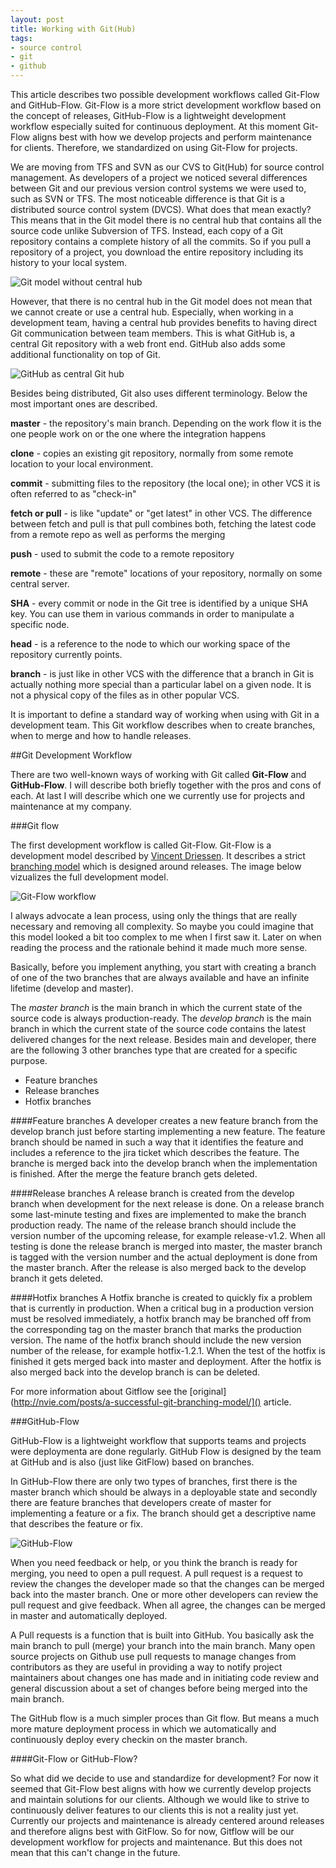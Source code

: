 ```yaml
---
layout: post
title: Working with Git(Hub)
tags:
- source control
- git
- github
---
```


This article describes two possible development workflows called Git-Flow and GitHub-Flow. Git-Flow is a more strict development workflow based on the concept of releases, GitHub-Flow is a lightweight development workflow especially suited for continuous deployment. At this moment Git-Flow aligns best with how we develop projects and perform maintenance for clients. Therefore,  we standardized on using Git-Flow for projects.

We are moving from TFS and SVN as our CVS to Git(Hub) for source control management. As developers of a project we noticed several differences between Git and our previous version control systems we were used to, such as SVN or TFS. The most noticeable difference is that Git is a distributed source control system (DVCS). What does that mean exactly? This means that in the Git model there is no central hub that contains all the source code unlike Subversion of TFS. Instead, each copy of a Git repository contains a complete history of all the commits. So if you pull a repository of a project, you download the entire repository including its history to your local system. 

![Git model without central hub](../../../img/Git-Model-Simple.png)

However, that there is no central hub in the Git model does not mean that we cannot create or use a central hub. Especially, when working in a development team, having a central hub provides benefits to having direct Git communication between team members. This is what GitHub is, a central Git repository with a web front end. GitHub also adds some additional functionality on top of Git.

![GitHub as central Git hub](../../../img/Git-Model-Shared-Repository.png)

Besides being distributed, Git also uses different terminology. Below the most important ones are described.

**master** - the repository's main branch. Depending on the work flow it is the one people work on or the one where the integration happens

**clone** - copies an existing git repository, normally from some remote location to your local environment.

**commit** - submitting files to the repository (the local one); in other VCS it is often referred to as "check-in"

**fetch or pull** - is like "update" or "get latest" in other VCS. The difference between fetch and pull is that pull combines both, fetching the latest code from a remote repo as well as performs the merging

**push** - used to submit the code to a remote repository

**remote** - these are "remote" locations of your repository, normally on some central server.

**SHA** - every commit or node in the Git tree is identified by a unique SHA key. You can use them in various commands in order to manipulate a specific node.

**head** - is a reference to the node to which our working space of the repository currently points.

**branch** - is just like in other VCS with the difference that a branch in Git is actually nothing more special than a particular label on a given node. It is not a physical copy of the files as in other popular VCS.

It is important to define a standard way of working when using with Git in a development team. This Git workflow describes when to create branches, when to merge and how to handle releases.

##Git Development Workflow

There are two well-known ways of working with Git called **Git-Flow** and **GitHub-Flow**. I will describe both briefly together with the pros and cons of each. At last I will describe which one we currently use for projects and maintenance at my company.

###Git flow

The first development workflow is called Git-Flow. Git-Flow is a development model described by [Vincent Driessen](http://nvie.com/posts/a-successful-git-branching-model/). It describes a strict [branching model](http://summitsystemsinc.net/web1/locked/Summit/SCMBranchingModels1.pdf) which is designed around releases. The image below vizualizes the full development model.

![Git-Flow workflow](../../../img/gitflow-model.png)

I always advocate a lean process, using only the things that are really necessary and removing all complexity. So maybe you could imagine that this model looked a bit too complex to me when I first saw it. Later on when reading the process and the rationale behind it made much more sense. 

Basically, before you implement anything, you start with creating a branch of one of the two branches that are always available and have an infinite lifetime (develop and master). 

The *master branch* is the main branch in which the current state of the source code is always production-ready. The *develop branch* is the main branch in which the current state of the source code contains the latest delivered changes for the next release. 
Besides main and developer, there are the following 3 other branches type that are created for a specific purpose.

* Feature branches
* Release branches
* Hotfix branches

####Feature branches 
A developer creates a new feature branch from the develop branch just before starting implementing a new feature. The feature branch should be named in such a way that it identifies the feature and includes a reference to the jira ticket which describes the feature. The branche is merged back into the develop branch when the implementation is finished. After the merge the feature branch gets deleted. 

####Release branches
A release branch is created from the develop branch when development for the next release is done. On a release branch some last-minute testing and fixes are implemented to make the branch production ready. The name of the release branch should include the version number of 
the upcoming release, for example release-v1.2. When all testing is done the release branch is merged into master, the master branch is tagged with the version number and the actual deployment is done from the master branch. After the release is also merged back to the develop branch it gets deleted.

####Hotfix branches
A Hotfix branche is created to quickly fix a problem that is currently in production. When a critical bug in a production version must be resolved immediately, a hotfix branch may be branched off from the corresponding tag on the master branch that marks the production version. The name of the hotfix branch should include the new version number of the release, for example hotfix-1.2.1. When the test of the hotfix is finished it gets merged back into master and deployment. After the hotfix is also merged back into the develop branch is can be deleted. 

For more information about Gitflow see the [original](http://nvie.com/posts/a-successful-git-branching-model/]() article. 

###GitHub-Flow

GitHub-Flow is a lightweight workflow that supports teams and projects were deploymenta are done regularly. GitHub Flow is designed by the team at GitHub and is also (just like GitFlow) based on branches. 

In GitHub-Flow there are only two types of branches, first there is the master branch which should be always in a deployable state and secondly there are feature branches that developers create of master for implementing a feature or a fix. The branch should get a descriptive name that describes the feature or fix.

![GitHub-Flow](../../../img/github-flow.png)

When you need feedback or help, or you think the branch is ready for merging, you need to open a pull request. A pull request is a request to review the changes the developer made so that the changes can be merged back into the master branch. One or more other developers can review the pull request and give feedback. When all agree, the changes can be merged in master and automatically deployed.

A Pull requests is a function that is built into GitHub. You basically ask the main branch to pull (merge) your branch into the main branch. Many open source projects on Github use pull requests to manage changes from contributors as they are useful in providing a way to notify project maintainers about changes one has made and in initiating code review and general discussion about a set of changes before being merged into the main branch.

The GitHub flow is a much simpler proces than Git flow. But means a much more mature deployment process in which we automatically and continuously deploy every checkin on the master branch. 

####Git-Flow or GitHub-Flow?

So what did we decide to use and standardize for development? For now it seemed that Git-Flow best aligns with how we currently develop projects and maintain solutions for our clients. Although we would like to strive to continuously deliver features to our clients this is not a reality just yet. Currently our projects and maintenance is already centered around releases and therefore aligns best with GitFlow. So for now, Gitflow will be our development workflow for projects and maintenance. But this does not mean that this can't change in the future.


